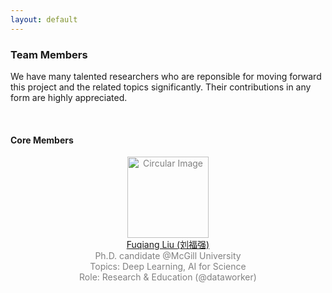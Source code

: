 ```yaml
---
layout: default
---
```


### Team Members

We have many talented researchers who are reponsible for moving forward this project and the related topics significantly. Their contributions in any form are highly appreciated.

<br>

#### Core Members

<div align="center">

<font color = gray>

  <div class="image-container">
    <img align="middle" src="https://spatiotemporal-data.github.io/images/fuqiang_liu.jpg" width="130" alt="Circular Image"/>
  </div>
  <div align = "center">
    <a href="https://openreview.net/profile?id=~Fuqiang_Liu2">Fuqiang Liu (刘福强)</a>
  </div>
  <div align = "center">
    Ph.D. candidate @McGill University
  </div>
  <div align = "center">
    Topics: Deep Learning, AI for Science
  </div>
  <div align = "center">
    Role: Research & Education (@dataworker)
  </div>

<br>


<br>
<br>